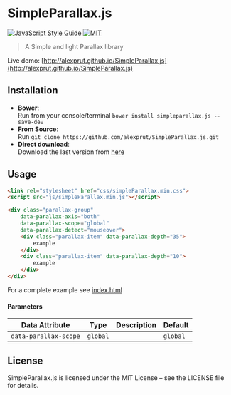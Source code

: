 SimpleParallax.js
=================
[![JavaScript Style Guide](https://img.shields.io/badge/code_style-standard-brightgreen.svg)](https://standardjs.com) [![MIT](https://img.shields.io/dub/l/vibe-d.svg)](https://github.com/alexprut/SimpleParallax.js/blob/master/LICENSE)  

> A Simple and light Parallax library   

Live demo: [http://alexprut.github.io/SimpleParallax.js](http://alexprut.github.io/SimpleParallax.js)

##  Installation
* __Bower__:  
    Run from your console/terminal ```bower install simpleparallax.js --save-dev```
* __From Source__:  
    Run ```git clone https://github.com/alexprut/SimpleParallax.js.git```
* __Direct download__:  
    Download the last version from [here](https://github.com/alexprut/SimpleParallax.js/archive/master.zip "download")

## Usage
```html
<link rel="stylesheet" href="css/simpleParallax.min.css">
<script src="js/simpleParallax.min.js"></script>

<div class="parallax-group"
    data-parallax-axis="both"
    data-parallax-scope="global"
    data-parallax-detect="mouseover">
    <div class="parallax-item" data-parallax-depth="35">
        example
    </div>
    <div class="parallax-item" data-parallax-depth="10">
        example
    </div>
</div>
```

For a complete example see [index.html](https://github.com/alexprut/SimpleParallax.js/blob/staging/index.html)

#### Parameters
|Data Attribute|Type|Description|Default|
|----|----|-----------|-------|
|```data-parallax-scope```|```global```||```global```|

## License
SimpleParallax.js is licensed under the MIT License – see the LICENSE file for details.
